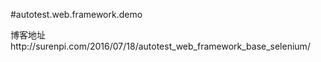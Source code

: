 #autotest.web.framework.demo

博客地址http://surenpi.com/2016/07/18/autotest_web_framework_base_selenium/